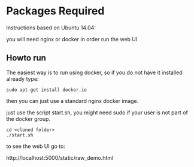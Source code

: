 # Packages Required

Instructions based on Ubuntu 14.04:
    
you will need nginx or docker in order run the web UI

## Howto run
The easiest way is to run using docker, so if you do not have it installed already type:
```
sudo apt-get install docker.io
```

then you can just use a standard nginx docker image.

just use the script start.sh, you might need sudo if your user is not part of the docker group.
```
cd <cloned folder>
./start.sh
```

to see the web UI go to:

http://localhost:5000/static/raw_demo.html 
